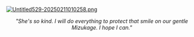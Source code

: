[![Untitled529-20250211010258.png](https://i.postimg.cc/XJ4LtK5s/Untitled529-20250211010258.png)](https://postimg.cc/jW3y77Zf)


<p align="center"><i>"She's so kind. I will do everything to protect that smile on our gentle Mizukage. I hope I can." </i></p>
